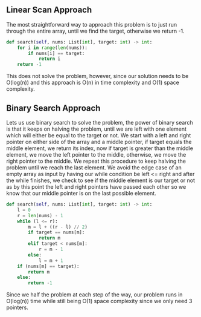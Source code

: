 ## Linear Scan Approach
The most straightforward way to approach this problem is to just run through the entire array, until we find the target, otherwise we return -1.
``` python
def search(self, nums: List[int], target: int) -> int:
	for i in range(len(nums)):
		if nums[i] == target:
			return i
	return -1
```
This does not solve the problem, however, since our solution needs to be O(log(n)) and this approach is O(n) in time complexity and O(1) space complexity.
## Binary Search Approach
Lets us use binary search to solve the problem, the power of binary search is that it keeps on halving the problem, until we are left with one element which will either be equal to the target or not. We start with a left and right pointer on either side of the array and a middle pointer, if target equals the middle element, we return its index, now if target is greater than the middle element, we move the left pointer to the middle, otherwise, we move the right pointer to the middle. We repeat this procedure to keep halving the problem until we reach the last element. We avoid the edge case of an empty array as input by having our while condition be left <= right and after the while finishes, we check to see if the middle element is our target or not as by this point the left and right pointers have passed each other so we know that our middle pointer is on the last possible element. 
``` python
def search(self, nums: List[int], target: int) -> int:
	l = 0
	r = len(nums) - 1
	while (l <= r):
		m = l + ((r - l) // 2)
		if target == nums[m]:
			return m
		elif target < nums[m]:
			r = m - 1
		else:
			l = m + 1
	if (nums[m] == target):
		return m
	else:
		return -1
```
Since we half the problem at each step of the way, our problem runs in O(log(n)) time while still being O(1) space complexity since we only need 3 pointers.